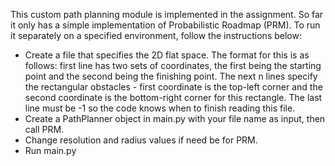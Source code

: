 This custom path planning module is implemented in the assignment. So far it only has a simple implementation of Probabilistic Roadmap (PRM). To run it separately on a specified environment, follow the instructions below:

- Create a file that specifies the 2D flat space. The format for this is as follows: first line has two sets of coordinates, the first being the starting point and the second being the finishing point. The next n lines specify the rectangular obstacles - first coordinate is the top-left corner and the second coordinate is the bottom-right corner for this rectangle. The last line must be -1 so the code knows when to finish reading this file.
- Create a PathPlanner object in main.py with your file name as input, then call PRM.
- Change resolution and radius values if need be for PRM.
- Run main.py